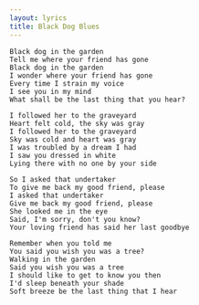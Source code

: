 ```yaml
---
layout: lyrics
title: Black Dog Blues
---
```


    Black dog in the garden
    Tell me where your friend has gone
    Black dog in the garden
    I wonder where your friend has gone
    Every time I strain my voice
    I see you in my mind
    What shall be the last thing that you hear?

    I followed her to the graveyard
    Heart felt cold, the sky was gray
    I followed her to the graveyard
    Sky was cold and heart was gray
    I was troubled by a dream I had
    I saw you dressed in white
    Lying there with no one by your side

    So I asked that undertaker
    To give me back my good friend, please
    I asked that undertaker
    Give me back my good friend, please
    She looked me in the eye
    Said, I'm sorry, don't you know?
    Your loving friend has said her last goodbye

    Remember when you told me
    You said you wish you was a tree?
    Walking in the garden
    Said you wish you was a tree
    I should like to get to know you then
    I'd sleep beneath your shade
    Soft breeze be the last thing that I hear

